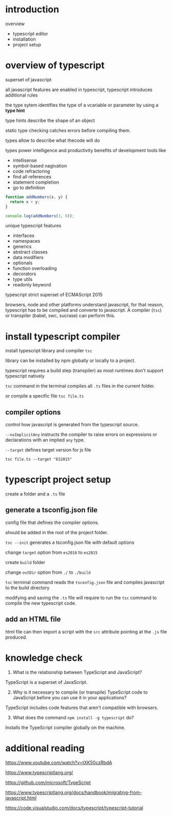 # introduction

overview
- typescript editor
- installation
- project setup

# overview of typescript

superset of javascript

all javascript features are enabled in typescript, typescript introduces additional rules

the type sytem identifies the type of a vcariable or parameter by using a **type hint**

type hints describe the shape of an object

static type checking catches errors before compiling them.

types allow to describe what thecode will do

types power intelligence and productivity benefits of development tools like
- intellisense
- symbol-based nagivation
- code refractoring
- find all references
- statement completion
- go to definition

```js
function addNumbers(x, y) {
  return x + y;
}

console.log(addNumbers(3, 6));
```

unique typescript features
- interfaces
- namespaces
- generics
- abstract classes
- data modifiers
- optionals
- function overloading
- decorators
- type utils
- readonly keyword

typescript strict superset of ECMAScript 2015

browsers, node and other platforms understand javascript, for that reason, typescript has to be compiled and converte to javascript. A compiler (`tsc`) or transpiler (babel, swc, sucrase) can perform this.

# install typescript compiler

install typescript library and compiler `tsc`

library can be installed by npm globally or locally to a project.

typescript requires a build step (transpiler) as most runtimes don't support typescript natively

`tsc` command in the terminal compiles all `.ts` files in the current folder.

or compile a specific file `tsc file.ts`

## compiler options

control how javascript is generated from the typescript source.

`--noImplicitAny` instructs the compiler to raise errors on expressions or declarations with an implied `any` type.

`--target` defines target version for js file

`tsc file.ts --target "ES2015"`

# typescript project setup

create a folder and a `.ts` file

## generate a tsconfig.json file

config file that defines the compiler options.

should be added in the root of the project folder.

`tsc --init` generates a tsconfig.json file with default options

change `target` option from `es2016` to `es2015`

create `build` folder

change `outDir` option from `./` to `./build`

`tsc` terminal command reads the `tsconfig.json` file and compiles javascript to the build directory

modifying and saving the `.ts` file will require to run the `tsc` command to compile the new typescript code.

## add an HTML file

html file can then import a script with the `src` attribute pointing at the `.js` file produced.

# knowledge check

1. What is the relationship between TypeScript and JavaScript?

TypeScript is a superset of JavaScript.

2. Why is it necessary to compile (or transpile) TypeScript code to JavaScript before you can use it in your applications?

TypeScript includes code features that aren't compatible with browsers.

3. What does the command `npm install -g typescript` do?

Installs the TypeScript compiler globally on the machine.

# additional reading

https://www.youtube.com/watch?v=tXK50czRbdA

https://www.typescriptlang.org/

https://github.com/microsoft/TypeScript

https://www.typescriptlang.org/docs/handbook/migrating-from-javascript.html

https://code.visualstudio.com/docs/typescript/typescript-tutorial

